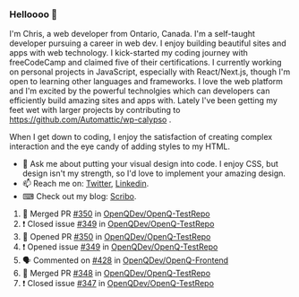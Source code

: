 ### Helloooo 👋

I'm Chris, a web developer from Ontario, Canada. I'm a self-taught developer pursuing a career in web dev. I enjoy building beautiful sites and apps with web technology.
I kick-started my coding journey with freeCodeCamp and claimed five of their certifications.  I currently working on personal projects in JavaScript, especially with React/Next.js, though I'm open to learning other languages and frameworks. I love the web platform and I'm excited by the powerful technolgies which can developers can efficiently build amazing sites and apps with. Lately I've been getting my feet wet with larger projects by contributing to https://github.com/Automattic/wp-calypso .

When I get down to coding, I enjoy the satisfaction of creating complex interaction and the eye candy of adding styles to my HTML. 

- 💬 Ask me about putting your visual design into code. I enjoy CSS, but design isn't my strength, so I'd love to implement your amazing design.
- 📫 Reach me on: [Twitter](https://twitter.com/Christo28120856), [Linkedin](https://www.linkedin.com/in/christopher-stevers-07b9a5204/).
- ⌨ Check out my blog: [Scribo](https://christopherstevers.cf).
<!--
**Christopher-Stevers/Christopher-Stevers** is a ✨ _special_ ✨ repository because its `README.md` (this file) appears on your GitHub profile.

Here are some ideas to get you started:

- 🔭 I’m currently working on ...
- 🌱 I’m currently learning ...
- 👯 I’m looking to collaborate on ...
- 🤔 I’m looking for help with ...
- 😄 Pronouns: ...
- ⚡ Fun fact: ...
-->

<!--START_SECTION:activity-->
1. 🎉 Merged PR [#350](https://github.com/OpenQDev/OpenQ-TestRepo/pull/350) in [OpenQDev/OpenQ-TestRepo](https://github.com/OpenQDev/OpenQ-TestRepo)
2. ❗️ Closed issue [#349](https://github.com/OpenQDev/OpenQ-TestRepo/issues/349) in [OpenQDev/OpenQ-TestRepo](https://github.com/OpenQDev/OpenQ-TestRepo)
3. 💪 Opened PR [#350](https://github.com/OpenQDev/OpenQ-TestRepo/pull/350) in [OpenQDev/OpenQ-TestRepo](https://github.com/OpenQDev/OpenQ-TestRepo)
4. ❗️ Opened issue [#349](https://github.com/OpenQDev/OpenQ-TestRepo/issues/349) in [OpenQDev/OpenQ-TestRepo](https://github.com/OpenQDev/OpenQ-TestRepo)
5. 🗣 Commented on [#428](https://github.com/OpenQDev/OpenQ-Frontend/issues/428) in [OpenQDev/OpenQ-Frontend](https://github.com/OpenQDev/OpenQ-Frontend)
6. 🎉 Merged PR [#348](https://github.com/OpenQDev/OpenQ-TestRepo/pull/348) in [OpenQDev/OpenQ-TestRepo](https://github.com/OpenQDev/OpenQ-TestRepo)
7. ❗️ Closed issue [#347](https://github.com/OpenQDev/OpenQ-TestRepo/issues/347) in [OpenQDev/OpenQ-TestRepo](https://github.com/OpenQDev/OpenQ-TestRepo)
<!--END_SECTION:activity-->
